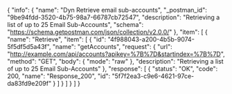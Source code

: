 {
  "info": {
    "name": "Dyn Retrieve email sub-accounts",
    "_postman_id": "9be94fdd-3520-4b75-98a7-66787cb72547",
    "description": "Retrieving a list of up to 25 Email Sub-Accounts",
    "schema": "https://schema.getpostman.com/json/collection/v2.0.0/"
  },
  "item": [
    {
      "name": "Retrieve",
      "item": [
        {
          "id": "4f988043-a200-4b5b-9074-5f5df5d5a43f",
          "name": "getAccounts",
          "request": {
            "url": "http://example.com/api/accounts?apikey=%7B%7D&startindex=%7B%7D",
            "method": "GET",
            "body": {
              "mode": "raw"
            },
            "description": "Retrieving a list of up to 25 Email Sub-Accounts"
          },
          "response": [
            {
              "status": "OK",
              "code": 200,
              "name": "Response_200",
              "id": "5f7f2ea3-c9e6-4621-97ce-da83fd9e209f"
            }
          ]
        }
      ]
    }
  ]
}